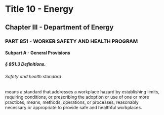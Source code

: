 
# Title 10 - Energy
## Chapter III - Department of Energy
### PART 851 - WORKER SAFETY AND HEALTH PROGRAM
#### Subpart A - General Provisions
##### § 851.3 Definitions.
###### Safety and health standard

means a standard that addresses a workplace hazard by establishing limits, requiring conditions, or prescribing the adoption or use of one or more practices, means, methods, operations, or processes, reasonably necessary or appropriate to provide safe and healthful workplaces.
